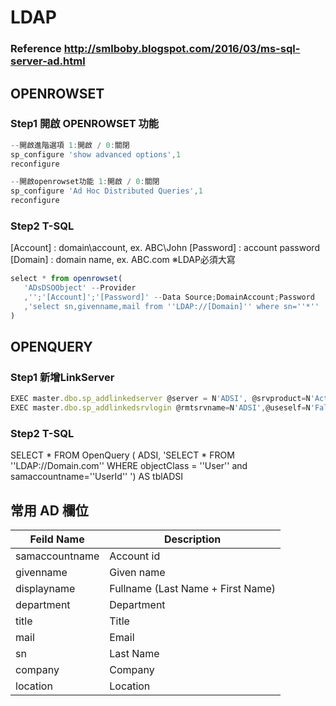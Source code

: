 # LDAP
### Reference http://smlboby.blogspot.com/2016/03/ms-sql-server-ad.html

## OPENROWSET
### Step1 開啟 OPENROWSET 功能
```javascript
--開啟進階選項 1:開啟 / 0:關閉
sp_configure 'show advanced options',1
reconfigure
```

```javascript
--開啟openrowset功能 1:開啟 / 0:關閉
sp_configure 'Ad Hoc Distributed Queries',1
reconfigure
```

### Step2 T-SQL
   [Account] : domain\account, ex. ABC\John
   [Password] : account password
   [Domain] : domain name, ex. ABC.com
   ※LDAP必須大寫
```javascript
select * from openrowset(
   'ADsDSOObject' --Provider
   ,'';'[Account]';'[Password]' --Data Source;DomainAccount;Password
   ,'select sn,givenname,mail from ''LDAP://[Domain]'' where sn=''*'' '
)
```

## OPENQUERY
### Step1 新增LinkServer
```javascript
EXEC master.dbo.sp_addlinkedserver @server = N'ADSI', @srvproduct=N'Active Directory Service Interfaces', @provider=N'ADSDSOObject', @datasrc=N'adsdatasource'
EXEC master.dbo.sp_addlinkedsrvlogin @rmtsrvname=N'ADSI',@useself=N'False',@locallogin=NULL,@rmtuser=N'Domain\AdminId',@rmtpassword='AdminPwd'
```

### Step2 T-SQL
SELECT * FROM OpenQuery ( 
  ADSI, 
  'SELECT *
  FROM  ''LDAP://Domain.com'' 
  WHERE objectClass =  ''User'' and samaccountname=''UserId''
  ') AS tblADSI


## 常用 AD 欄位
| Feild Name      | Description                       |
| --------------- | --------------------------------- |
| samaccountname  | Account id                        |
| givenname       | Given name                        |
| displayname     | Fullname (Last Name + First Name) |
| department      | Department                        |
| title           | Title                             |
| mail            | Email                             |
| sn              | Last Name                         |
| company         | Company                           |
| location        | Location                          |

